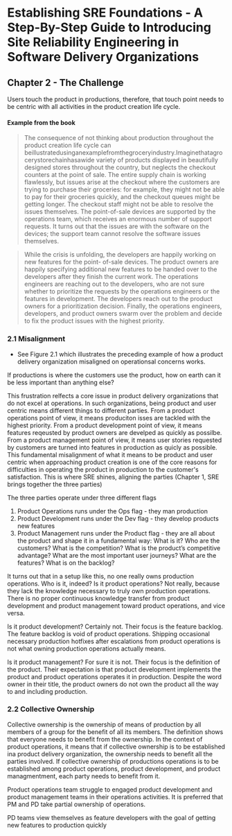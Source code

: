 # Establishing SRE Foundations - A Step-By-Step Guide to Introducing Site Reliability Engineering in Software Delivery Organizations

## Chapter 2 - The Challenge
Users touch the product in productions, therefore, that touch point needs to be centric with all activities in the product creation life cycle. 

#### Example from the book
> The consequence of not thinking about production throughout the product creation life cycle can beillustratedusinganexamplefromthegroceryindustry.Imaginethatagrocerystorechainhasawide variety of products displayed in beautifully designed stores throughout the country, but neglects the checkout counters at the point of sale. The entire supply chain is working flawlessly, but issues arise at the checkout where the customers are trying to purchase their groceries: for example, they might not be able to pay for their groceries quickly, and the checkout queues might be getting longer. The checkout staff might not be able to resolve the issues themselves. The point-of-sale devices are supported by the operations team, which receives an enormous number of support requests. It turns out that the issues are with the software on the devices; the support team cannot resolve the software issues themselves.

> While the crisis is unfolding, the developers are happily working on new features for the point- of-sale devices. The product owners are happily specifying additional new features to be handed over to the developers after they finish the current work. The operations engineers are reaching out to the developers, who are not sure whether to prioritize the requests by the operations engineers or the features in development. The developers reach out to the product owners for a prioritization decision. Finally, the operations engineers, developers, and product owners swarm over the problem and decide to fix the product issues with the highest priority.

### 2.1 Misalignment 
* See Figure 2.1 which illustrates the preceding example of how a product delivery organization misaligned on operationsal concerns works. 

If productions is where the customers use the product, how on earth can it be less important than anything else? 

This frustration relfects a core issue in product delivery organizations that do not excel at operations. In such organizations, being product and user centric means different things to different parties. From a product operations point of view, it means produciton isses are tackled with the highest priority. From a product development point of view, it means features reqeusted by product owners are develped as quickly as possilbe. From a product management point of view, it means user stories requested by customers are turned into features in production as quicly as possible. This fundamental misalignment of what it means to be product and user centric when approaching product creation is one of the core reasons for difficulties in operating the product in production to the customer's satisfaction. This is where SRE shines, aligning the parties (Chapter 1, SRE brings together the three parties)

The three parties operate under three different flags

1. Product Operations runs under the Ops flag - they man production
2. Product Development runs under the Dev flag - they develop products new features
3. Product Management runs under the Product flag - they are all about the product and shape it in a fundamental way: What is it? Who are the customers? What is the competition? What is the product’s competitive advantage? What are the most important user journeys? What are the features? What is on the backlog?

It turns out that in a setup like this, no one really owns production operations. Who is it, indeed? Is it product operations? Not really, because they lack the knowledge necessary to truly own production operations. There is no proper continuous knowledge transfer from product development and product management toward product operations, and vice versa.

Is it product development? Certainly not. Their focus is the feature backlog. The feature backlog is void of product operations. Shipping occasional necessary production hotfixes after escalations from product operations is not what owning production operations actually means.

Is it product management? For sure it is not. Their focus is the definition of the product. Their expectation is that product development implements the product and product operations operates it in production. Despite the word owner in their title, the product owners do not own the product all the way to and including production.

### 2.2 Collective Ownership
Collective ownership is the ownership of means of production by all members of a group for the benefit of all its members. The definition shows that everyone needs to benefit from the ownership. In the context of product operations, it means that if collective ownership is to be established ina product delivery organization, the ownership needs to benefit all the parties involved. If collective ownership of productions operations is to be established among product operations, product development, and product managmentment, each party needs to benefit from it. 

Product operations team struggle to engaged product development and product management teams in their operations activities. It is preferred that PM and PD take partial ownership of operations. 

PD teams view themselves as feature developers with the goal of getting new features to production quickly
